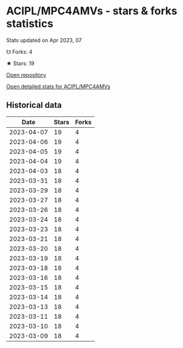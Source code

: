 # ACIPL/MPC4AMVs - stars & forks statistics

Stats updated on Apr 2023, 07

☋ Forks: 4

★ Stars: 19

[Open repository](https://github.com/ACIPL/MPC4AMVs)

[Open detailed stats for ACIPL/MPC4AMVs](https://reviewgithub.com/rep/ACIPL/MPC4AMVs)

## Historical data
| Date | Stars | Forks |
|------|-------|-------|
| 2023-04-07 | 19 | 4 | 
| 2023-04-06 | 19 | 4 | 
| 2023-04-05 | 19 | 4 | 
| 2023-04-04 | 19 | 4 | 
| 2023-04-03 | 18 | 4 | 
| 2023-03-31 | 18 | 4 | 
| 2023-03-29 | 18 | 4 | 
| 2023-03-27 | 18 | 4 | 
| 2023-03-26 | 18 | 4 | 
| 2023-03-24 | 18 | 4 | 
| 2023-03-23 | 18 | 4 | 
| 2023-03-21 | 18 | 4 | 
| 2023-03-20 | 18 | 4 | 
| 2023-03-19 | 18 | 4 | 
| 2023-03-18 | 18 | 4 | 
| 2023-03-16 | 18 | 4 | 
| 2023-03-15 | 18 | 4 | 
| 2023-03-14 | 18 | 4 | 
| 2023-03-13 | 18 | 4 | 
| 2023-03-11 | 18 | 4 | 
| 2023-03-10 | 18 | 4 | 
| 2023-03-09 | 18 | 4 | 

